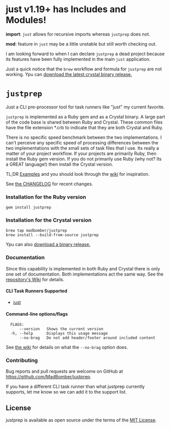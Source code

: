 # just v1.19+ has Includes and Modules!

**import**: `just` allows for recursive imports whereas `justprep` does not.

**mod**: feature in `just` may be a little unstable but still worth checking out.

I am looking forward to when I can declare `justprep` a dead project because its features have been fully implemented in the main `just` application.

Just a quick notice that the `brew` workflow and formula for `justprep` are not working.  Ypu can [download the latest crystal binary release.](https://github.com/MadBomber/justprep/releases/)


# `justprep`

Just a CLI pre-processor tool for task runners like "just" my current favorite.

`justprep` is implemented as a Ruby gem and as a Crystal binary.  A large part of the code base is shared between Ruby and Crystal.  These common files have the file extension \*.crb to indicate that they are both Crystal and Ruby.

There is no specific speed benchmark between the two implementations.  I can't perceive any specific speed of processing differences between the two implementations with the small sets of task files that I use.  Its really a matter of your project workflow.  If your projects are primarily Ruby, then install the Ruby gem version.  If you do not primarily use Ruby (why not?  Its a GREAT language!) then install the Crystal version.

TL;DR [Examples](https://github.com/MadBomber/justprep/tree/main/examples) and you should look through the [wiki](https://github.com/MadBomber/justprep/wiki) for inspiration.

See [the CHANGELOG](https://github.com/MadBomber/justprep/blob/main/CHANGELOG.md) for recent changes.

### Installation for the Ruby version

    gem install justprep

### Installation for the Crystal version

    brew tap madbomber/justprep
    brew install --build-from-source justprep

Ypu can also [download a binary release.](https://github.com/MadBomber/justprep/releases/)

### Documentation

Since this capability is implemented in both Ruby and Crystal there is only one set of documentation.  Both implementations act the same way.  See the [repository's Wiki](https://github.com/MadBomber/justprep/wiki) for details.

#### CLI Task Runners Supported
* [just](https://github.com/casey/just)

#### Command-line options/flags

```text
  FLAGS:
      --version   Shows the current version
  -h, --help      Displays this usage message
      --no-brag   Do not add header/footer around included content
```

See [the wiki](https://github.com/MadBomber/justprep/wiki/No-brag%2C-just-fact.) for details on what the `--no-brag` option does.


### Contributing

Bug reports and pull requests are welcome on GitHub at https://github.com/MadBomber/justprep.

If you have a different CLI task runner than what justprep currently supports, let me know so we can add it to the support list.

## License

justprep is available as open source under the terms of the [MIT License](https://opensource.org/licenses/MIT).
